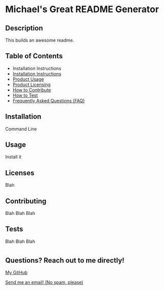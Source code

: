 # Michael's Great README Generator

## Description

This builds an awesome readme.

## Table of Contents

- Installation Instructions
- <a href="#Installation">Installation Instructions<a/>
- <a href="#usage">Product Usage<a/>
- <a href="#licenses">Product Licensing<a/>
- <a href="#contributing">How to Contribute<a/>
- <a href="#tests">How to Test<a/>
- <a href="#questions">Frequently Asked Questions (FAQ)<a/>

## <h2 id="installation">Installation</h2>

Command Line

## <h2 id="usage">Usage</h2>

Install it

## <h2 id="licenses">Licenses</h2>

Blah

## <h2 id="contributing">Contributing</h2>

Blah Blah Blah

## <h2 id="tests">Tests</h2>

Blah Blah Blah

# <h2 id="questions">Questions? Reach out to me directly!</h2>

<a href="github.com/mknowlton89">My GitHub</a>

<a href="mailto:mknowlton89@gmail.com">Send me an email! (No spam, please)<a/>




